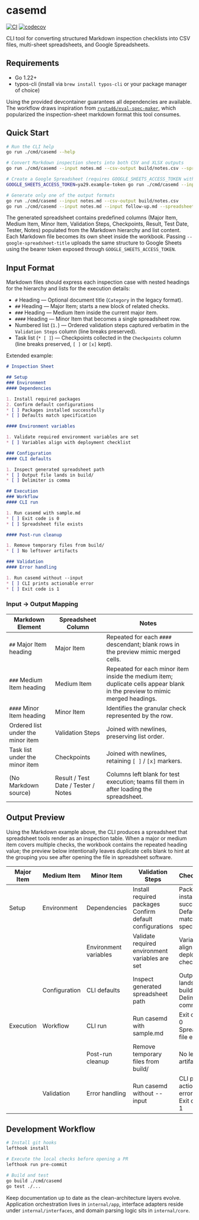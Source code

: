 # casemd

[![CI](https://github.com/9renpoto/casemd/actions/workflows/ci.yml/badge.svg)](https://github.com/9renpoto/casemd/actions/workflows/ci.yml)
[![codecov](https://codecov.io/gh/9renpoto/casemd/graph/badge.svg?token=D63wbdaCah)](https://codecov.io/gh/9renpoto/casemd)

CLI tool for converting structured Markdown inspection checklists into CSV files, multi-sheet spreadsheets, and Google Spreadsheets.

## Requirements

- Go 1.22+
- typos-cli (install via `brew install typos-cli` or your package manager of choice)

Using the provided devcontainer guarantees all dependencies are available. The workflow draws inspiration from [`ryuta46/eval-spec-maker`](https://github.com/ryuta46/eval-spec-maker), which popularized the inspection-sheet markdown format this tool consumes.

## Quick Start

```sh
# Run the CLI help
go run ./cmd/casemd --help

# Convert Markdown inspection sheets into both CSV and XLSX outputs
go run ./cmd/casemd --input notes.md --csv-output build/notes.csv --spreadsheet-output build/notes.xlsx

# Create a Google Spreadsheet (requires GOOGLE_SHEETS_ACCESS_TOKEN with an OAuth token)
GOOGLE_SHEETS_ACCESS_TOKEN=ya29.example-token go run ./cmd/casemd --input notes.md --google-spreadsheet-title "Inspection Sheet Export"

# Generate only one of the output formats
go run ./cmd/casemd --input notes.md --csv-output build/notes.csv
go run ./cmd/casemd --input notes.md --input follow-up.md --spreadsheet-output build/all-notes.xlsx
```

The generated spreadsheet contains predefined columns (Major Item, Medium Item, Minor Item, Validation Steps, Checkpoints, Result, Test Date, Tester, Notes) populated from the Markdown hierarchy and list content.
Each Markdown file becomes its own sheet inside the workbook.
Passing `--google-spreadsheet-title` uploads the same structure to Google Sheets using the bearer token exposed through `GOOGLE_SHEETS_ACCESS_TOKEN`.

## Input Format

Markdown files should express each inspection case with nested headings for the hierarchy and lists for the execution details:

- `#` Heading — Optional document title (`Category` in the legacy format).
- `##` Heading — Major Item; starts a new block of related checks.
- `###` Heading — Medium Item inside the current major item.
- `####` Heading — Minor Item that becomes a single spreadsheet row.
- Numbered list (`1.`) — Ordered validation steps captured verbatim in the `Validation Steps` column (line breaks preserved).
- Task list (`* [ ]`) — Checkpoints collected in the `Checkpoints` column (line breaks preserved, `[ ]` or `[x]` kept).

Extended example:

```markdown
# Inspection Sheet

## Setup
### Environment
#### Dependencies

1. Install required packages
2. Confirm default configurations
* [ ] Packages installed successfully
* [ ] Defaults match specification

#### Environment variables

1. Validate required environment variables are set
* [ ] Variables align with deployment checklist

### Configuration
#### CLI defaults

1. Inspect generated spreadsheet path
* [ ] Output file lands in build/
* [ ] Delimiter is comma

## Execution
### Workflow
#### CLI run

1. Run casemd with sample.md
* [ ] Exit code is 0
* [ ] Spreadsheet file exists

#### Post-run cleanup

1. Remove temporary files from build/
* [ ] No leftover artifacts

### Validation
#### Error handling

1. Run casemd without --input
* [ ] CLI prints actionable error
* [ ] Exit code is 1
```

### Input → Output Mapping

| Markdown Element | Spreadsheet Column | Notes |
| --- | --- | --- |
| `##` Major Item heading | Major Item | Repeated for each `####` descendant; blank rows in the preview mimic merged cells. |
| `###` Medium Item heading | Medium Item | Repeated for each minor item inside the medium item; duplicate cells appear blank in the preview to mimic merged headings. |
| `####` Minor Item heading | Minor Item | Identifies the granular check represented by the row. |
| Ordered list under the minor item | Validation Steps | Joined with newlines, preserving list order. |
| Task list under the minor item | Checkpoints | Joined with newlines, retaining `[ ]` / `[x]` markers. |
| (No Markdown source) | Result / Test Date / Tester / Notes | Columns left blank for test execution; teams fill them in after loading the spreadsheet. |

## Output Preview

Using the Markdown example above, the CLI produces a spreadsheet that spreadsheet tools render as an inspection table. When a major or medium item covers multiple checks, the workbook contains the repeated heading value; the preview below intentionally leaves duplicate cells blank to hint at the grouping you see after opening the file in spreadsheet software.

| Major Item | Medium Item | Minor Item | Validation Steps | Checkpoints | Result | Test Date | Tester | Notes |
| --- | --- | --- | --- | --- | --- | --- | --- | --- |
| Setup | Environment | Dependencies | Install required packages<br>Confirm default configurations | Packages installed successfully<br>Defaults match specification |  |  |  |  |
|  |  | Environment variables | Validate required environment variables are set | Variables align with deployment checklist |  |  |  |  |
|  | Configuration | CLI defaults | Inspect generated spreadsheet path | Output file lands in build/<br>Delimiter is comma |  |  |  |  |
| Execution | Workflow | CLI run | Run casemd with sample.md | Exit code is 0<br>Spreadsheet file exists |  |  |  |  |
|  |  | Post-run cleanup | Remove temporary files from build/ | No leftover artifacts |  |  |  |  |
|  | Validation | Error handling | Run casemd without --input | CLI prints actionable error<br>Exit code is 1 |  |  |  |  |

## Development Workflow

```sh
# Install git hooks
lefthook install

# Execute the local checks before opening a PR
lefthook run pre-commit

# Build and test
go build ./cmd/casemd
go test ./...
```

Keep documentation up to date as the clean-architecture layers evolve. Application orchestration lives in `internal/app`, interface adapters reside under `internal/interfaces`, and domain parsing logic sits in `internal/core`.
